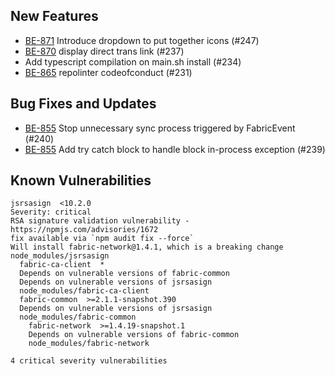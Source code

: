 <!-- (SPDX-License-Identifier: CC-BY-4.0) -->  <!-- Ensure there is a newline before, and after, this line -->

## New Features
* [BE-871](https://jira.hyperledger.org/browse/BE-871) Introduce dropdown to put together icons (#247)
* [BE-870](https://jira.hyperledger.org/browse/BE-870) display direct trans link (#237)
* Add typescript compilation on main.sh install (#234)
* [BE-865](https://jira.hyperledger.org/browse/BE-865) repolinter codeofconduct (#231)

## Bug Fixes and Updates

* [BE-855](https://jira.hyperledger.org/browse/BE-855) Stop unnecessary sync process triggered by FabricEvent (#240)
* [BE-855](https://jira.hyperledger.org/browse/BE-855) Add try catch block to handle block in-process exception (#239)

## Known Vulnerabilities

```
jsrsasign  <10.2.0
Severity: critical
RSA signature validation vulnerability - https://npmjs.com/advisories/1672
fix available via `npm audit fix --force`
Will install fabric-network@1.4.1, which is a breaking change
node_modules/jsrsasign
  fabric-ca-client  *
  Depends on vulnerable versions of fabric-common
  Depends on vulnerable versions of jsrsasign
  node_modules/fabric-ca-client
  fabric-common  >=2.1.1-snapshot.390
  Depends on vulnerable versions of jsrsasign
  node_modules/fabric-common
    fabric-network  >=1.4.19-snapshot.1
    Depends on vulnerable versions of fabric-common
    node_modules/fabric-network

4 critical severity vulnerabilities
```
